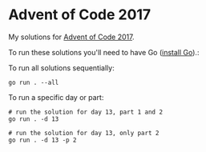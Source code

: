 # Advent of Code 2017

My solutions for [Advent of Code 2017](https://adventofcode.com/2017).

To run these solutions you'll need to have Go ([install Go](https://golang.org/doc/install)).:

To run all solutions sequentially:

```
go run . --all
```

To run a specific day or part:

```
# run the solution for day 13, part 1 and 2
go run . -d 13

# run the solution for day 13, only part 2
go run . -d 13 -p 2
```
